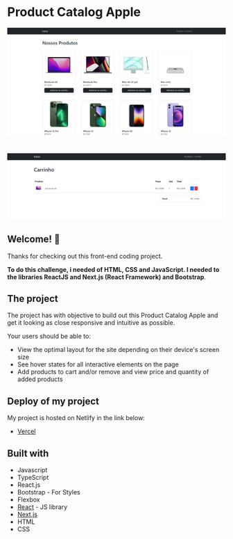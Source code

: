 # Product Catalog Apple

![Design preview for the Project](./images/image_1.png)

#

![Design preview for the Cart](./images/image_2.png)

## Welcome! 👋

Thanks for checking out this front-end coding project.

**To do this challenge, i needed of HTML, CSS and JavaScript. I needed to the libraries ReactJS and Next.js (React Framework) and Bootstrap**.

## The project

The project has with objective to build out this Product Catalog Apple and get it looking as close responsive and intuitive as possible.

Your users should be able to:

- View the optimal layout for the site depending on their device's screen size
- See hover states for all interactive elements on the page
- Add products to cart and/or remove and view price and quantity of added products

## Deploy of my project

My project is hosted on Netlify in the link below:

- [Vercel](https://black-nextjs-blond.vercel.app/)

## Built with

- Javascript
- TypeScript
- React.js
- Bootstrap - For Styles
- Flexbox
- [React](https://reactjs.org/) - JS library
- [Next.js](https://nextjs.org/)
- HTML
- CSS
